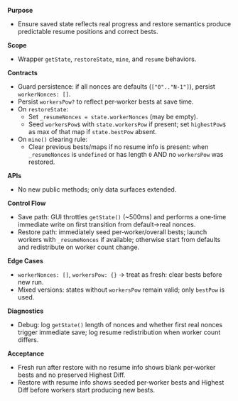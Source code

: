**Purpose**
- Ensure saved state reflects real progress and restore semantics produce predictable resume positions and correct bests.

**Scope**
- Wrapper `getState`, `restoreState`, `mine`, and `resume` behaviors.

**Contracts**
- Guard persistence: if all nonces are defaults (`["0".."N-1"]`), persist `workerNonces: []`.
- Persist `workersPow?` to reflect per‑worker bests at save time.
- On `restoreState`:
  - Set `_resumeNonces = state.workerNonces` (may be empty).
  - Seed `workersPow$` with `state.workersPow` if present; set `highestPow$` as max of that map if `state.bestPow` absent.
- On `mine()` clearing rule:
  - Clear previous bests/maps if no resume info is present: when `_resumeNonces` is `undefined` or has length `0` AND no `workersPow` was restored.

**APIs**
- No new public methods; only data surfaces extended.

**Control Flow**
- Save path: GUI throttles `getState()` (~500ms) and performs a one‑time immediate write on first transition from default→real nonces.
- Restore path: immediately seed per‑worker/overall bests; launch workers with `_resumeNonces` if available; otherwise start from defaults and redistribute on worker count change.

**Edge Cases**
- `workerNonces: []`, `workersPow: {}` → treat as fresh: clear bests before new run.
- Mixed versions: states without `workersPow` remain valid; only `bestPow` is used.

**Diagnostics**
- Debug: log `getState()` length of nonces and whether first real nonces trigger immediate save; log resume redistribution when worker count differs.

**Acceptance**
- Fresh run after restore with no resume info shows blank per‑worker bests and no preserved Highest Diff.
- Restore with resume info shows seeded per‑worker bests and Highest Diff before workers start producing new bests.

